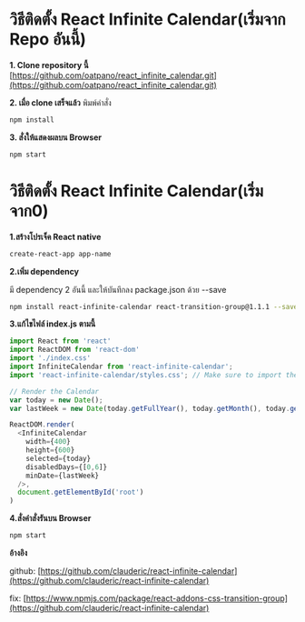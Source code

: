 **วิธีติดตั้ง React Infinite Calendar(เริ่มจาก Repo อันนี้)**
=============================


**1. Clone repository นี้**
[https://github.com/oatpano/react_infinite_calendar.git](https://github.com/oatpano/react_infinite_calendar.git)

**2. เมื่อ clone เสร็จแล้ว**
พิมพ์คำสั่ง
```sh
npm install
```

**3. สั่งให้แสดงผลบน Browser**

```sh
npm start
```





**วิธีติดตั้ง React Infinite Calendar(เริ่มจาก0)**
=============================


**1.สร้างโปรเจ็ค React native**

```sh
create-react-app app-name
```


**2.เพิ่ม dependency**

มี dependency 2 อันนี้ และให้บันทึกลง package.json ด้วย --save

```sh
npm install react-infinite-calendar react-transition-group@1.1.1 --save
```


**3.แก้ไขไฟล์ index.js ตามนี้**
```js
import React from 'react'
import ReactDOM from 'react-dom'
import './index.css'
import InfiniteCalendar from 'react-infinite-calendar';
import 'react-infinite-calendar/styles.css'; // Make sure to import the default stylesheet

// Render the Calendar
var today = new Date();
var lastWeek = new Date(today.getFullYear(), today.getMonth(), today.getDate() - 7);

ReactDOM.render(
  <InfiniteCalendar
    width={400}
    height={600}
    selected={today}
    disabledDays={[0,6]}
    minDate={lastWeek}
  />,
  document.getElementById('root')
)
```


**4.สั่งคำสั่งรันบน Browser**

```sh
npm start
```



**อ้างอิง**

github: [https://github.com/clauderic/react-infinite-calendar](https://github.com/clauderic/react-infinite-calendar)

fix: [https://www.npmjs.com/package/react-addons-css-transition-group](https://github.com/clauderic/react-infinite-calendar)